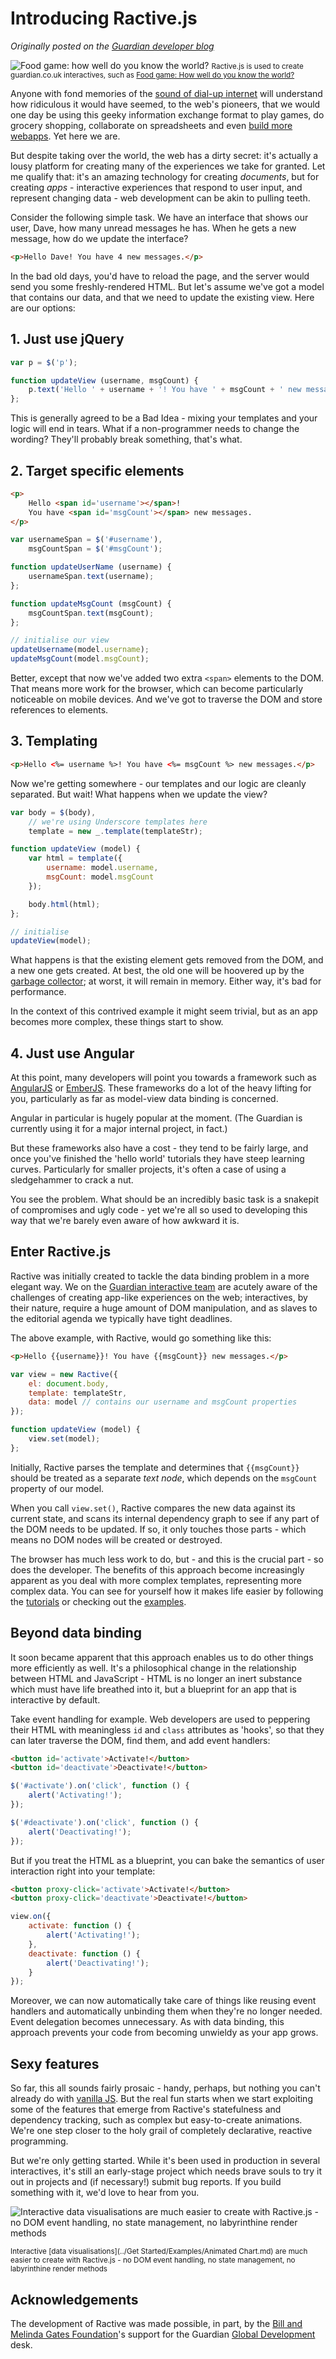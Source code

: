 # Introducing Ractive.js

*Originally posted on the [Guardian developer blog](http://www.theguardian.com/info/developer-blog/2013/jul/24/ractive-js-next-generation-dom-manipulation)*

![Food game: how well do you know the world?](../img/foodgame.jpg)
<small>Ractive.js is used to create guardian.co.uk interactives, such as [Food game: How well do you know the world?](http://www.theguardian.com/global-development/interactive/2013/jun/07/food-game-what-do-you-know)</small>

Anyone with fond memories of the [sound of dial-up internet](http://www.youtube.com/watch?v=gsNaR6FRuO0) will understand how ridiculous it would have seemed, to the web's pioneers, that we would one day be using this geeky information exchange format to play games, do grocery shopping, collaborate on spreadsheets and even [build more webapps](https://c9.io/). Yet here we are.

But despite taking over the world, the web has a dirty secret: it's actually a lousy platform for creating many of the experiences we take for granted. Let me qualify that: it's an amazing technology for creating *documents*, but for creating *apps* - interactive experiences that respond to user input, and represent changing data - web development can be akin to pulling teeth.

<!-- break -->

Consider the following simple task. We have an interface that shows our user, Dave, how many unread messages he has. When he gets a new message, how do we update the interface?

```html
<p>Hello Dave! You have 4 new messages.</p>
```

In the bad old days, you'd have to reload the page, and the server would send you some freshly-rendered HTML. But let's assume we've got a model that contains our data, and that we need to update the existing view. Here are our options:

## 1. Just use jQuery

```js
var p = $('p');

function updateView (username, msgCount) {
	p.text('Hello ' + username + '! You have ' + msgCount + ' new messages.');
};
```

This is generally agreed to be a Bad Idea - mixing your templates and your logic will end in tears. What if a non-programmer needs to change the wording? They'll probably break something, that's what.

## 2. Target specific elements

```html
<p>
	Hello <span id='username'></span>!
	You have <span id='msgCount'></span> new messages.
</p>
```

```js
var usernameSpan = $('#username'),
	msgCountSpan = $('#msgCount');

function updateUserName (username) {
	usernameSpan.text(username);
};

function updateMsgCount (msgCount) {
	msgCountSpan.text(msgCount);
};

// initialise our view
updateUsername(model.username);
updateMsgCount(model.msgCount);
```

Better, except that now we've added two extra `<span>` elements to the DOM. That means more work for the browser, which can become particularly noticeable on mobile devices. And we've got to traverse the DOM and store references to elements.

## 3. Templating

```html
<p>Hello <%= username %>! You have <%= msgCount %> new messages.</p>
```

Now we're getting somewhere - our templates and our logic are cleanly separated. But wait! What happens when we update the view?

```js
var body = $(body),
	// we're using Underscore templates here
	template = new _.template(templateStr);

function updateView (model) {
	var html = template({
		username: model.username,
		msgCount: model.msgCount
	});

	body.html(html);
};

// initialise
updateView(model);
```

What happens is that the existing element gets removed from the DOM, and a new one gets created. At best, the old one will be hoovered up by the [garbage collector](https://developer.mozilla.org/en-US/docs/Web/JavaScript/Memory_Management); at worst, it will remain in memory. Either way, it's bad for performance.

In the context of this contrived example it might seem trivial, but as an app becomes more complex, these things start to show.

## 4. Just use Angular

At this point, many developers will point you towards a framework such as [AngularJS](http://angularjs.org) or [EmberJS](http://emberjs.com/). These frameworks do a lot of the heavy lifting for you, particularly as far as model-view data binding is concerned.

Angular in particular is hugely popular at the moment. (The Guardian is currently using it for a major internal project, in fact.)

But these frameworks also have a cost - they tend to be fairly large, and once you've finished the 'hello world' tutorials they have steep learning curves. Particularly for smaller projects, it's often a case of using a sledgehammer to crack a nut.

You see the problem. What should be an incredibly basic task is a snakepit of compromises and ugly code - yet we're all so used to developing this way that we're barely even aware of how awkward it is.

## Enter Ractive.js

Ractive was initially created to tackle the data binding problem in a more elegant way. We on the [Guardian interactive team](http://www.guardian.co.uk/profile/guardian-interactive-department) are acutely aware of the challenges of creating app-like experiences on the web; interactives, by their nature, require a huge amount of DOM manipulation, and as slaves to the editorial agenda we typically have tight deadlines.

The above example, with Ractive, would go something like this:

```html
<p>Hello {{username}}! You have {{msgCount}} new messages.</p>
```

```js
var view = new Ractive({
	el: document.body,
	template: templateStr,
	data: model // contains our username and msgCount properties
});

function updateView (model) {
	view.set(model);
};
```

Initially, Ractive parses the template and determines that `{{msgCount}}` should be treated as a separate *text node*, which depends on the `msgCount` property of our model.

When you call `view.set()`, Ractive compares the new data against its current state, and scans its internal dependency graph to see if any part of the DOM needs to be updated. If so, it only touches those parts - which means no DOM nodes will be created or destroyed.

The browser has much less work to do, but - and this is the crucial part - so does the developer. The benefits of this approach become increasingly apparent as you deal with more complex templates, representing more complex data. You can see for yourself how it makes life easier by following the [tutorials](http://learn.ractivejs.org) or checking out the [examples](http://examples.ractivejs.org).

## Beyond data binding

It soon became apparent that this approach enables us to do other things more efficiently as well. It's a philosophical change in the relationship between HTML and JavaScript - HTML is no longer an inert substance which must have life breathed into it, but a blueprint for an app that is interactive by default.

Take event handling for example. Web developers are used to peppering their HTML with meaningless `id` and `class` attributes as 'hooks', so that they can later traverse the DOM, find them, and add event handlers:

```html
<button id='activate'>Activate!</button>
<button id='deactivate'>Deactivate!</button>
```

```js
$('#activate').on('click', function () {
	alert('Activating!');
});

$('#deactivate').on('click', function () {
	alert('Deactivating!');
});
```

But if you treat the HTML as a blueprint, you can bake the semantics of user interaction right into your template:

```html
<button proxy-click='activate'>Activate!</button>
<button proxy-click='deactivate'>Deactivate!</button>
```

```js
view.on({
	activate: function () {
		alert('Activating!');
	},
	deactivate: function () {
		alert('Deactivating!');
	}
});
```

Moreover, we can now automatically take care of things like reusing event handlers and automatically unbinding them when they're no longer needed. Event delegation becomes unnecessary. As with data binding, this approach prevents your code from becoming unwieldy as your app grows.

## Sexy features

So far, this all sounds fairly prosaic - handy, perhaps, but nothing you can't already do with [vanilla JS](http://vanilla-js.com/). But the real fun starts when we start exploiting some of the features that emerge from Ractive's statefulness and dependency tracking, such as complex but easy-to-create animations. We're one step closer to the holy grail of completely declarative, reactive programming.

But we're only getting started. While it's been used in production in several interactives, it's still an early-stage project which needs brave souls to try it out in projects and (if necessary!) submit bug reports. If you build something with it, we'd love to hear from you.

![Interactive data visualisations are much easier to create with Ractive.js - no DOM event handling, no state management, no labyrinthine render methods](../img/animated-chart.jpg)

<small>Interactive [data visualisations](../Get Started/Examples/Animated Chart.md) are much easier to create with Ractive.js - no DOM event handling, no state management, no labyrinthine render methods</small>

## Acknowledgements

The development of Ractive was made possible, in part, by the [Bill and Melinda Gates Foundation](http://www.gatesfoundation.org/)'s support for the Guardian [Global Development](http://www.guardian.co.uk/global-development) desk.
